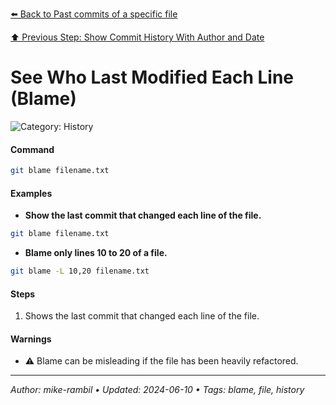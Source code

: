 [⬅️ Back to Past commits of a specific file](./past-commits-of-a-specific-file.md)

[⬆️ Previous Step: Show Commit History With Author and Date](./show-commit-history-with-author-and-date.md)

# See Who Last Modified Each Line (Blame)


![Category: History](https://img.shields.io/badge/Category-History-blue)

#### Command
```sh
git blame filename.txt
```

#### Examples
- **Show the last commit that changed each line of the file.** 

 ```sh
git blame filename.txt 
 ```
- **Blame only lines 10 to 20 of a file.** 

 ```sh
git blame -L 10,20 filename.txt 
 ```


#### Steps
1. Shows the last commit that changed each line of the file.


#### Warnings
- ⚠️ Blame can be misleading if the file has been heavily refactored.


---

_Author: mike-rambil • Updated: 2024-06-10 • Tags: blame, file, history_
